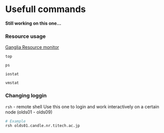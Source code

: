 # Usefull commands

**Still working on this one...**

### Resource usage

[Ganglia Resource monitor](http://192.168.11.206/ganglia/?c=olds)

`top`

`ps`

`iostat`

`vmstat`

### Changing loggin

`rsh` - remote shell
Use this one to login and work interactively on a certain node (olds01 - olds09)
```sh
# Example
rsh olds01.candle.nr.titech.ac.jp
```
 
